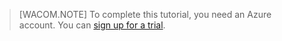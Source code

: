 <!-- deleted by customization
> [AZURE.NOTE]
> To complete this tutorial, you need an Azure account. You can <a href="http://azure.microsoft.com/pricing/member-offers/msdn-benefits-details/" target="_blank">activate your MSDN subscriber benefits</a> or <a href="/pricing/1rmb-trial/" target="_blank">sign up for a trial</a>.
-->
<!-- keep by customization: begin -->
> [WACOM.NOTE]
> To complete this tutorial, you need an Azure account. You can <a href="/zh-cn/pricing/1rmb-trial" target="_blank">sign up for a trial</a>.
<!-- keep by customization: end -->
